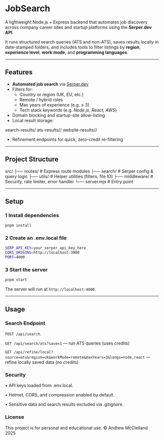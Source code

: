 # JobSearch 

A lightweight Node.js + Express backend that automates job discovery across company career sites and startup platforms using the **Serper.dev API**.  

It runs structured search queries (ATS and non-ATS), saves results locally in date-stamped folders, and includes tools to filter listings by **region**, **experience level**, **work mode**, and **programming languages**.

---

## Features
- **Automated job search** via [Serper.dev](https://serper.dev)  
- Filters for:
  - Country or region (UK, EU, etc.)
  - Remote / hybrid roles  
  - Max years of experience (e.g. ≤ 3)  
  - Tech stack keywords (e.g. *Node.js*, *React*, *AWS*)  
- Domain blocking and startup-site allow-listing  
- Local result storage:  

search-results/
ats-results//
website-results//

- Refinement endpoints for quick, zero-credit re-filtering  

---

## Project Structure

src/
├── routes/           # Express route modules
├── search/           # Serper config & query logic
├── utils/            # Helper utilities (filters, file IO)
├── middleware/       # Security, rate limiter, error handler
└── server.mjs        # Entry point

---

## Setup

### 1 Install dependencies
```bash
pnpm install
```
### 2 Create an .env.local file
```bash
SERP_API_KEY=your_serper_api_key_here
CORS_ORIGINS=http://localhost:3000
PORT=4000
```
### 3 Start the server
```bash
pnpm start
```
The server will run at `http://localhost:4000`.

---
## Usage

### Search Endpoint
`POST /api/search`.

`GET /api/search/ats?save=1` — run ATS queries (uses credits)

`GET /api/refine/local?source=ats&region=uk&workMode=remote&maxYears=3&langs=node,react` — refine locally saved data (no credits)

### Security 
•	API keys loaded from .env.local.

•	Helmet, CORS, and compression enabled by default.

•	Sensitive data and search results excluded via .gitignore.

### License
This project is for personal and educational use.
© Andrew McClelland 2025

